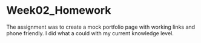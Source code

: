 # Week02_Homework
The assignment was to create a mock portfolio page with working links and phone friendly. I did what a could with my current knowledge level.